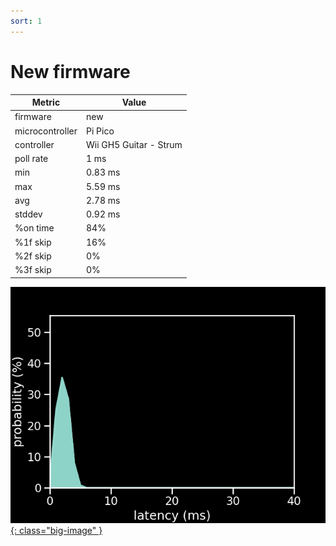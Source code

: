 ```yaml
---
sort: 1
---
```

# New firmware

| Metric          | Value                  |
| --------------- | ---------------------- |
| firmware        | new                    |
| microcontroller | Pi Pico                |
| controller      | Wii GH5 Guitar - Strum |
| poll rate       | 1 ms                   |
| min             | 0.83 ms                |
| max             | 5.59 ms                |
| avg             | 2.78 ms                |
| stddev          | 0.92 ms                |
| %on time        | 84%                    |
| %1f skip        | 16%                    |
| %2f skip        | 0%                     |
| %3f skip        | 0%                     |

[![Graph](/assets/images/results/santroller_gh5_strum_n.png){: class="big-image" }](/assets/images/results/santroller_gh5_strum_n.png)

